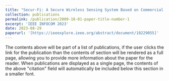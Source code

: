 ```yaml
---
title: "Secur-Fi: A Secure Wireless Sensing System Based on Commercial Wi-Fi Devices"
collection: publications
permalink: /publication/2009-10-01-paper-title-number-1
excerpt: 'IEEE INFOCOM 2023'
date: 2023-08-29
paperurl: '[https://ieeexplore.ieee.org/abstract/document/10229055]'
---
```


The contents above will be part of a list of publications, if the user clicks the link for the publication than the contents of section will be rendered as a full page, allowing you to provide more information about the paper for the reader. When publications are displayed as a single page, the contents of the above "citation" field will automatically be included below this section in a smaller font.
